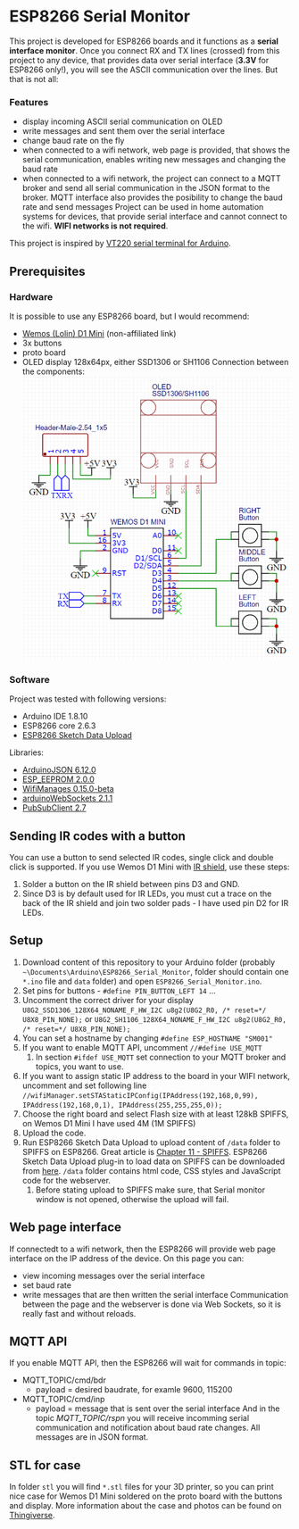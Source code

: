 # ESP8266 Serial Monitor
This project is developed for ESP8266 boards and it functions as a **serial interface monitor**. Once you connect RX and TX lines (crossed) from this project to any device, that provides data over serial interface (**3.3V** for ESP8266 only!), you will see the ASCII communication over the lines. But that is not all:
### Features
* display incoming ASCII serial communication on OLED
* write messages and sent them over the serial interface
* change baud rate on the fly
* when connected to a wifi network, web page is provided, that shows the serial communication, enables writing new messages and changing the baud rate
* when connected to a wifi network, the project can connect to a MQTT broker and send all serial communication in the JSON format to the broker. MQTT interface also provides the posibility to change the baud rate and send messages
Project can be used in home automation systems for devices, that provide serial interface and cannot connect to the wifi.
**WIFI networks is not required**.

This project is inspired by [VT220 serial terminal for Arduino](https://innovationgarage.github.io/TTyGO/).

## Prerequisites
### Hardware
It is possible to use any ESP8266 board, but I would recommend:
* [Wemos (Lolin) D1 Mini](https://lolin.aliexpress.com/store/group/D1-D1-mini-Boards/1331105_505460007.html?spm=a2g0o.detail.0.0.57c7637a1P3kJY) (non-affiliated link)
* 3x buttons
* proto board
* OLED display 128x64px, either SSD1306 or SH1106
Connection between the components:
![Scheme](/images/ESM_scheme.png)

### Software
Project was tested with following versions:
* Arduino IDE 1.8.10
* ESP8266 core 2.6.3
* [ESP8266 Sketch Data Upload](https://github.com/esp8266/arduino-esp8266fs-plugin)

Libraries:
* [ArduinoJSON 6.12.0](https://github.com/bblanchon/ArduinoJson)
* [ESP_EEPROM 2.0.0](https://github.com/jwrw/ESP_EEPROM)
* [WifiManages 0.15.0-beta](https://github.com/tzapu/WiFiManager)
* [arduinoWebSockets 2.1.1](https://github.com/Links2004/arduinoWebSockets)
* [PubSubClient 2.7](https://github.com/knolleary/pubsubclient)

## Sending IR codes with a button
You can use a button to send selected IR codes, single click and double click is supported.
If you use Wemos D1 Mini with [IR shield](https://wiki.wemos.cc/products:d1_mini_shields:ir_controller_shield), use these steps:
1. Solder a button on the IR shield between pins D3 and GND.
1. Since D3 is by default used for IR LEDs, you must cut a trace on the back of the IR shield and join two solder pads - I have used pin D2 for IR LEDs.

## Setup
1. Download content of this repository to your Arduino folder (probably `~\Documents\Arduino\ESP8266_Serial_Monitor`, folder should contain one `*.ino` file and `data` folder) and open `ESP8266_Serial_Monitor.ino`.
1. Set pins for buttons - `#define PIN_BUTTON_LEFT 14` ...
1. Uncomment the correct driver for your display `U8G2_SSD1306_128X64_NONAME_F_HW_I2C u8g2(U8G2_R0, /* reset=*/ U8X8_PIN_NONE);` or `U8G2_SH1106_128X64_NONAME_F_HW_I2C u8g2(U8G2_R0, /* reset=*/ U8X8_PIN_NONE);`
1. You can set a hostname by changing `#define ESP_HOSTNAME "SM001"`
1. If you want to enable MQTT API, uncomment `//#define USE_MQTT`
   1. In section `#ifdef USE_MQTT` set connection to your MQTT broker and topics, you want to use.
1. If you want to assign static IP address to the board in your WIFI network, uncomment and set following line `//wifiManager.setSTAStaticIPConfig(IPAddress(192,168,0,99), IPAddress(192,168,0,1), IPAddress(255,255,255,0));`
1. Choose the right board and select Flash size with at least 128kB SPIFFS, on Wemos D1 Mini I have used 4M (1M SPIFFS)
1. Upload the code.
1. Run ESP8266 Sketch Data Upload to upload content of `/data` folder to SPIFFS on ESP8266. Great article is [Chapter 11 - SPIFFS](https://tttapa.github.io/ESP8266/Chap11%20-%20SPIFFS.html). ESP8266 Sketch Data Upload plug-in to load data on SPIFFS can be downloaded from [here](https://github.com/esp8266/arduino-esp8266fs-plugin). `/data` folder contains html code, CSS styles and JavaScript code for the webserver.
   1. Before stating upload to SPIFFS make sure, that Serial monitor window is not opened, otherwise the upload will fail.

## Web page interface
If connectedt to a wifi network, then the ESP8266 will provide web page interface on the IP address of the device. On this page you can:
* view incoming messages over the serial interface
* set baud rate
* write messages that are then written the serial interface
Communication between the page and the webserver is done via Web Sockets, so it is really fast and without reloads.

## MQTT API
If you enable MQTT API, then the ESP8266 will wait for commands in topic:
* MQTT_TOPIC/cmd/bdr
  * payload = desired baudrate, for examle 9600, 115200
* MQTT_TOPIC/cmd/inp
  * payload = message that is sent over the serial interface
And in the topic *MQTT_TOPIC/rspn* you will receive incomming serial communication and notification about baud rate changes. All messages are in JSON format.

## STL for case
In folder `stl` you will find `*.stl` files for your 3D printer, so you can print nice case for Wemos D1 Mini soldered on the proto board with the buttons and display.
More information about the case and photos can be found on [Thingiverse](https://www.thingiverse.com/thing:4226281).
